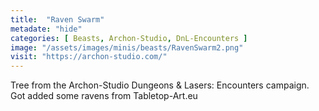 ```yaml
---
title:  "Raven Swarm"
metadate: "hide"
categories: [ Beasts, Archon-Studio, DnL-Encounters ]
image: "/assets/images/minis/beasts/RavenSwarm2.png"
visit: "https://archon-studio.com/"
---
```

Tree from the Archon-Studio Dungeons & Lasers: Encounters campaign.
Got added some ravens from Tabletop-Art.eu